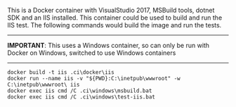 This is a Docker container with VisualStudio 2017, MSBuild tools, 
dotnet SDK and an IIS installed. 
This container could be used to build and run the IIS test.
The following commands would build the image and run the tests.

----

**IMPORTANT**: This uses a Windows container, so can only be run with Docker on Windows, switched to use Windows containers

----

```
docker build -t iis .ci\docker\iis
docker run --name iis -v "${PWD}:C:\inetpub\wwwroot" -w C:\inetpub\wwwroot\ iis
docker exec iis cmd /C .ci\windows\msbuild.bat
docker exec iis cmd /C .ci\windows\test-iis.bat
```